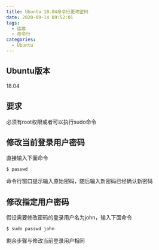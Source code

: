 ```yaml
---
title: Ubuntu 18.04命令行更改密码
date: 2020-09-14 09:52:01
tags:
  - 运维
  - 命令行
categories:
  - Ubuntu
---
```


## Ubuntu版本
18.04
## 要求
必须有root权限或者可以执行sudo命令
<!--more-->
## 修改当前登录用户密码
直接输入下面命令
```dos
$ passwd
``` 
命令行窗口提示输入原始密码，随后输入新密码已经确认新密码
## 修改指定用户密码
假设需要修改密码的登录用户名为john，输入下面命令
```dos
$ sudo passwd john
``` 
剩余步骤与修改当前登录用户相同